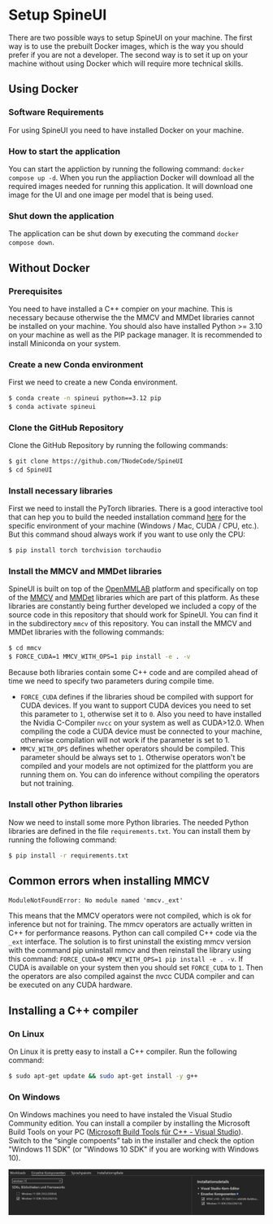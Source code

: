 # Setup SpineUI

There are two possible ways to setup SpineUI on your machine. The first way is to use the prebuilt Docker images, which is the way you should prefer if you are not a developer. The second way is to set it up on your machine without using Docker which will require more technical skills.

## Using Docker

### Software Requirements

For using SpineUI you need to have installed Docker on your machine.

### How to start the application

You can start the appliction by running the following command: `docker compose up -d`. When you run the appliaction Docker will download all the required images needed for running this application. It will download one image for the UI and one image per model that is being used.

### Shut down the application

The application can be shut down by executing the command `docker compose down`.


## Without Docker

### Prerequisites

You need to have installed a C++ compier on your machine. This is necessary because otherwise the the MMCV and MMDet libraries cannot be installed on your machine. You should also have installed Python >= 3.10 on your machine as well as the PIP package manager. It is recommended to install Miniconda on your system.

### Create a new Conda environment

First we need to create a new Conda environment.

```bash
$ conda create -n spineui python==3.12 pip
$ conda activate spineui
```

### Clone the GitHub Repository

Clone the GitHub Repository by running the following commands:

```bash
$ git clone https://github.com/TNodeCode/SpineUI
$ cd SpineUI
```

### Install necessary libraries

First we need to install the PyTorch libraries. There is a good interactive tool that can hep you to build the needed installation command <a href="https://pytorch.org" target="_blank">here</a> for the specific environment of your machine (Windows / Mac, CUDA / CPU, etc.). But this command shoud always work if you want to use only the CPU:

```bash
$ pip install torch torchvision torchaudio
```

### Install the MMCV and MMDet libraries

SpineUI is built on top of the <a href="https://github.com/open-mmlab" target="_blank">OpenMMLAB</a> platform and specifically on top of the <a href="https://github.com/open-mmlab/mmcv" target="_blank">MMCV</a> and <a href="https://github.com/open-mmlab/mmdetection" target="_blank">MMDet</a> libraries which are part of this platform. As these libraries are constantly being further developed we included a copy of the source code in this repository that should work for SpineUI. You can find it in the subdirectory `mmcv` of this repository. You can install the MMCV and MMDet libraries with the following commands:

```bash
$ cd mmcv
$ FORCE_CUDA=1 MMCV_WITH_OPS=1 pip install -e . -v
```

Because both libraries contain some C++ code and are compiled ahead of time we need to specify two parameters during compile time.
- `FORCE_CUDA` defines if the libraries shoud be compiled with support for CUDA devices. If you want to support CUDA devices you need to set this parameter to `1`, otherwise set it to `0`. Also you need to have installed the Nvidia C-Compiler `nvcc` on your system as well as CUDA>12.0. When compiling the code a CUDA device must be connected to your machine, otherwise compilation will not work if the parameter is set to 1.
- `MMCV_WITH_OPS` defines whether operators should be compiled. This parameter should be always set to `1`. Otherwise operators won't be compiled and your models are not optimized for the plattform you are running them on. You can do inference without compiling the operators but not training.

### Install other Python libraries

Now we need to install some more Python libraries. The needed Python libraries are defined in the file `requirements.txt`. You can install them by running the following command:

```bash
$ pip install -r requirements.txt
```

## Common errors when installing MMCV

```
ModuleNotFoundError: No module named 'mmcv._ext'
```

This means that the MMCV operators were not compiled, which is ok for inference but not for training. The mmcv operators are actually written in C++ for performance reasons. Python can call compiled C++ code via the `_ext` interface. The solution is to first uninstall the existing mmcv version with the command pip uninstall mmcv and then reinstall the library using this command: `FORCE_CUDA=0 MMCV_WITH_OPS=1 pip install -e . -v`. If CUDA is available on your system then you should set `FORCE_CUDA` to `1`. Then the operators are also compiled against the nvcc CUDA compiler and can be executed on any CUDA hardware.

## Installing a C++ compiler

### On Linux

On Linux it is pretty easy to install a C++ compiler. Run the following command:

```bash
$ sudo apt-get update && sudo apt-get install -y g++
```

### On Windows

On Windows machines you need to have instaled the Visual Studio Community edition. You can install a compiler by installing the Microsoft Build Tools on your PC (<a href="https://visualstudio.microsoft.com/de/visual-cpp-build-tools/" target="_blank">Microsoft Build Tools für C++ - Visual Studio</a>). Switch to the “single compoents” tab in the installer and check the option "Windows 11 SDK" (or "Windows 10 SDK" if you are working with Windows 10).

<img src="../images/installation/win11sdk.png" />